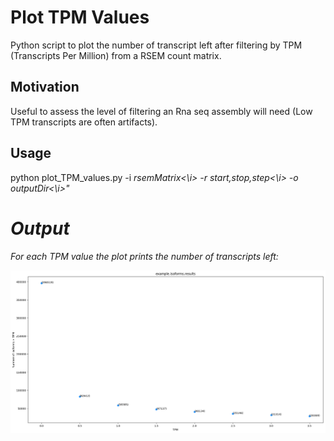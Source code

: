 # Plot TPM Values

Python script to plot the number of transcript left after filtering by TPM (Transcripts Per Million) from a RSEM count matrix.

## Motivation

Useful to assess the level of filtering an Rna seq assembly will need (Low TPM transcripts are often artifacts).

## Usage

python plot_TPM_values.py -i <i>rsemMatrix<\i> -r <i>start,stop,step<\i> -o <i>outputDir<\i>"


# Output 

For each TPM value the plot prints the number of transcripts left:

![alt text](https://raw.githubusercontent.com/MCorentin/plot_TPM_values.py/master/example.png)
